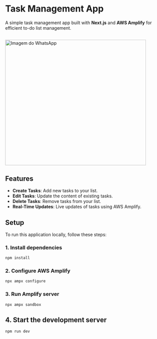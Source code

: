 # Task Management App
A simple task management app built with **Next.js** and **AWS Amplify** for efficient to-do list management.

##

<img src="https://github.com/user-attachments/assets/0405feb9-6278-4c29-98db-e16af2cacc15" alt="Imagem do WhatsApp" width="450" height="400"/>

## Features

- **Create Tasks**: Add new tasks to your list.
- **Edit Tasks**: Update the content of existing tasks.
- **Delete Tasks**: Remove tasks from your list.
- **Real-Time Updates**: Live updates of tasks using AWS Amplify.

## Setup

To run this application locally, follow these steps:

### 1. Install dependencies

```bash
npm install
```

### 2. Configure AWS Amplify

```bash
npx ampx configure
```

### 3. Run Amplify server
```
npx ampx sandbox
```

## 4. Start the development server
```
npm run dev
```



